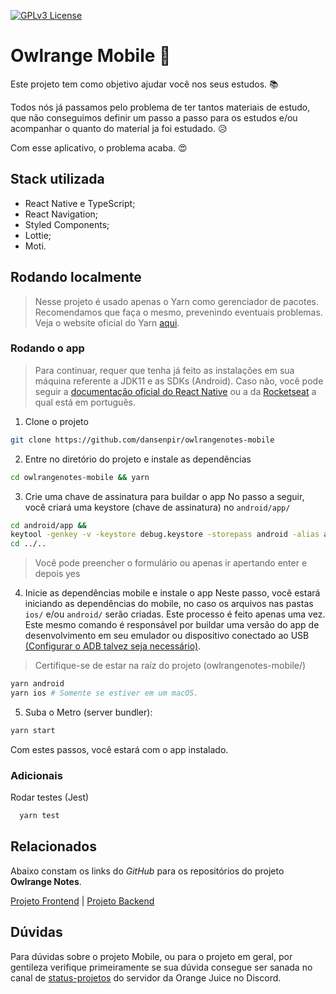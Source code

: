 [![GPLv3 License](https://img.shields.io/badge/License-GPL%20v3-yellow.svg)](https://opensource.org/licenses/)

# Owlrange Mobile 📱

Este projeto tem como objetivo ajudar você nos seus estudos. 📚

Todos nós já passamos pelo problema de ter tantos materiais de estudo, que não conseguimos definir um passo a passo para os estudos e/ou acompanhar o quanto do material ja foi estudado. 😥

Com esse aplicativo, o problema acaba. 😍

## Stack utilizada

- React Native e TypeScript;
- React Navigation;
- Styled Components;
- Lottie;
- Moti.

## Rodando localmente

> Nesse projeto é usado apenas o Yarn como gerenciador de pacotes. Recomendamos que faça o mesmo, prevenindo eventuais problemas. Veja o website oficial do Yarn [aqui](https://yarnpkg.com/).


### Rodando o app
>Para continuar, requer que tenha já feito as instalações em sua máquina referente a JDK11 e as SDKs (Android). Caso não, você pode seguir a [documentação oficial do React Native](https://reactnative.dev/docs/environment-setup) ou a da [Rocketseat](https://react-native.rocketseat.dev/) a qual está em português.

1. Clone o projeto
```bash
git clone https://github.com/dansenpir/owlrangenotes-mobile
```

2. Entre no diretório do projeto e instale as dependências
```bash
cd owlrangenotes-mobile && yarn
```

3. Crie uma chave de assinatura para buildar o app
No passo a seguir, você criará uma keystore (chave de assinatura) no ```android/app/```
```bash
cd android/app &&
keytool -genkey -v -keystore debug.keystore -storepass android -alias androiddebugkey -keypass android -keyalg RSA -keysize 2048 -validity 10000 &&
cd ../..
```
> Você pode preencher o formulário ou apenas ir apertando enter e depois yes


4. Inicie as dependências mobile e instale o app
Neste passo, você estará iniciando as dependências do mobile, no caso os arquivos nas pastas  ```ios/``` e/ou ```android/``` serão criadas. Este processo é feito apenas uma vez.
Este mesmo comando é responsável por buildar uma versão do app de desenvolvimento em seu emulador ou dispositivo conectado ao USB [(Configurar o ADB talvez seja necessário)](https://reactnative.dev/docs/running-on-device).

> Certifique-se de estar na raíz do projeto (owlrangenotes-mobile/)
```bash
yarn android
yarn ios # Somente se estiver em um macOS.
```

5. Suba o Metro (server bundler):
```bash
yarn start
```

Com estes passos, você estará com o app instalado.

### Adicionais
Rodar testes (Jest)
```bash
  yarn test
```

## Relacionados

Abaixo constam os links do _GitHub_ para os repositórios do projeto **Owlrange Notes**.

[Projeto Frontend](https://github.com/dansenpir/owlrangenotes-frontend) | [Projeto Backend](https://github.com/dansenpir/owlrangenotes-backend)

## Dúvidas
Para dúvidas sobre o projeto Mobile, ou para o projeto em geral, por gentileza verifique primeiramente se sua dúvida consegue ser sanada no canal de [status-projetos](https://discord.com/channels/847518545156112424/1031925706524999780) do servidor da Orange Juice no Discord.
